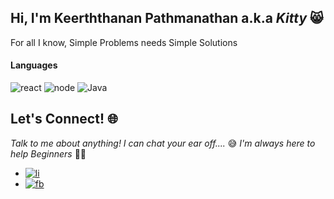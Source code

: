 ## Hi, I'm Keerththanan Pathmanathan a.k.a _Kitty_ 😸
 
For all I know, Simple Problems needs Simple Solutions

#### Languages
![react](https://img.shields.io/badge/React-black?style=flat&logo=react) ![node](https://img.shields.io/badge/node.js-black?style=flat&logo=node.js) ![Java](https://img.shields.io/badge/java-black?style=flat&logo=java)

## Let's Connect! 🌐
*Talk to me about anything! I can chat your ear off....* 😅
*I'm always here to help Beginners* 🙌😘
- [![li](https://img.shields.io/badge/LinkedIn-0077B5?style=social&logo=Linkedin)](https://www.linkedin.com/in/keerththanan-pathmanathan/)
- [![fb](https://img.shields.io/badge/Facebook-1DA1F2?style=social&logo=Facebook)](https://www.facebook.com/keerthy.naathan/)
